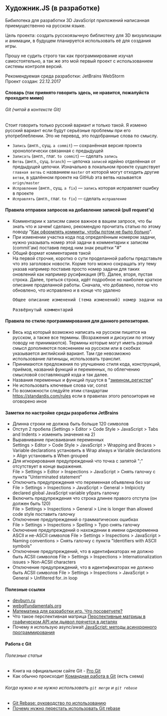 ## Художник.JS (в разработке)
Бибилотека для разработки 3D JavaScript приложений написанная приемущественно на русском языке.

Цель проекта: создать русскоязычную библиотеку для 3D визуализации и анимации, в будущем планируется использовать её для
создания игры.

Прошу не судить строго так как программирование изучал самостоятельно, а так же это мой первый проект с использованием
системы контроля версий. 

Рекомендуемая среда разработки: JetBrains WebStorm<br>
Проект создан: 22.12.2017

#### Словарь (так приянято говорить здесь, не нравится, пожалуйста проходите мимо)

###### Git (читай в контексте Git)

Стоит говорить только русский вариант и только такой. Я изменю русский вариант если будут серьёзные проблемы при его
употреблеблении. Это не перевод, это подобранные слова по смыслу.

- `Запись` (англ., сущ. `a commit`) — сохранённая версия проекта хронологически связанная с предыдущей
- `Записать` (англ., глаг. `to commit`) — сделать `запись`
- `Ветвь` (англ., сущ. `branch`) — цепочка `записей` идейно отделённая от предыдущей цепочки. Изначально в локальном
проекте существует `главная ветвь` с названием `master` от которой могут отходить другие `ветви`, в удалённом проекте на
GitHub эта ветвь называется `orign/master`
- `Исправление` (англ., сущ. `a fix`) — `запись` которая исправляет ошибку в проекте
- `Исправлять` (англ., глаг. `to fix`) — сделать `исправление`

#### Правила отправки запросов на добавление записей (pull request'а)
- Комментарии к записям самое важное в вашем запросе, что бы знать что и зачем! сделано, рекомендую прочитать статью
  по этому поводу "<a href="https://habrahabr.ru/company/Voximplant/blog/276695/">Как оформлять коммиты, чтобы потом не
  было больно</a>".
- При изменении участка кода под определённым номером задачи, нужно указывать номер этой задачи в комментарии к записям
  (commit'ам) поставив перед ним знак решётки "#"
- Общий формат комментариев такой<br>
  На первой строчке, коротко о сути проделанной работы представьте что это заголовок новости. Корме того можно сокращать
  эту тему указав например поставив просто номер задачи для таких оновлений как например русификация (#1). Далее, вторя,
  пустая строка. Далее, треться строка, идёт подробное но наиболее краткое описание проделанной работы. Сначала, что
  добавлено, потом что обновлено, что исправлено и в конце что удалено<br>
  <pre>
  Общее описание изменений (тема изменений) номер задачи на GitHub

  Развёрнутый комментарий
  </pre>


#### Правила по стилю программирования для данного репозитория.
- Весь код который возможно написать на русском пишется на русском, а также все термины. (Возражения и дискусии по этому
  поводу не принимаются). Термины которые могут иметь разный смысл дополняются пояснением на русском или в скобках
  указывается английский вариант. Там где невозможно использование латиныцы, использовать транслит.
- Принимаются предложения по улучшению стиля кода, конструкций, приёмов, названий функций и переменных, по облегчению
  смысловой составляющей кода и так далее.
- Названия переменных и функций пушутся в "<a href="https://ru.wikipedia.org/wiki/Snake_case">змеином_регистре</a>"
- Не использовать ключевые слова var, const
- По возможности следуйте этим стандартам https://standardjs.com/rules если в правилах этого репозитория не оговорено
  иное

#### Заметки по настройке среды разработки JetBrains
- Длинна строки не должна быть больше 120 символов
- Отступ 2 пробела (Settings > Editor > Code Style > JavaScript > Tabs and Indents > изменить значения на 2)
- Выравнивание присваивания переменных<br>
  Settings > Editor > Code Style > JavaScript > Wrapping and Braces > Variable declarations установить в Wrap always и
  Variable declarations > Align установить в When grouped
- Для игнорирования предупреждений что точка с запятой ";" отсутствует в конце выражения.<br>
  File > Settings > Editor > Inspections > JavaScript > Снять галочку с пункта "Unterminated statement"
- Отключить предупреждения что переменная объявлена без var<br>
  File > Settings > Inspections > JavaScript > General > Imlpicicty declared global JavaScript variable убрать галочку
- Включить предупреждения что строка длинее правого отступа (он должен быть 120)<br>
  File > Settings > Inspections > General > Line is longer than allowed code style поставить галочку
- Отключение предупреждений о грамматических ошибках<br>
  File > Settings > Inspections > Spelling > Typo снять галочку
- Оключение предупреждений о нахождении в имени одновременна ASCII и не-ASCII символов
  File > Settings > Inspections > JavaScript > Naming conventions > Снять галочку с пункта "Identifiers with ASCII
  symbols"
- Отключение предупреждений, что в идентификаторах не должно быть ACSII символов
  File > Settings > Inspections > Internationalization issues > Non-ACSII characters
- Отключение предупреждений, что в идентификаторах не должно быть ACSII символов
  File > Settings > Inspections > JavaScript > General > Unfiltered for..in loop
  
#### Полезные ссылки
- <a href="http://devburn.ru/урок-0-приступаем-к-работе-с-webgl/">devburn.ru</a>
- <a href="https://webglfundamentals.org/webgl/lessons/ru/">webglfundamentals.org</a>
- <a href="https://toster.ru/q/269411">Математика для разработки игр. Что посоветуете?</a>
- Что такое перспективная матрица <a href="https://habrahabr.ru/post/252771/">Перспективные матрицы в графическом API
  или дьявол прячется в деталях</a>
- Почему я использую async/await <a href="https://habrahabr.ru/company/ruvds/blog/337662/">JavaScript: методы
  асинхронного программирования</a>

#### Работа с Git

###### Полезные статьи

- Книга на официальном сайте Git - <a href="https://git-scm.com/book/ru/v2/Введение-О-системе-контроля-версий">Pro
  Git</a>
- Как обычно происходит <a href="https://habrahabr.ru/post/75990/">Командная работа в Git</a> (есть схема)

###### Когда нужно и не нужно использовать `git merge` и `git rebase`
- <a href="https://habrahabr.ru/post/161009/">Git Rebase: руководство по использованию</a>
- <a href="https://habrahabr.ru/company/mailru/blog/340558/">Почему нужно перестать использовать Git rebase</a>